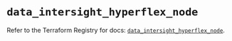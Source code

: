 # `data_intersight_hyperflex_node`

Refer to the Terraform Registry for docs: [`data_intersight_hyperflex_node`](https://registry.terraform.io/providers/ciscodevnet/intersight/1.0.71/docs/data-sources/hyperflex_node).
